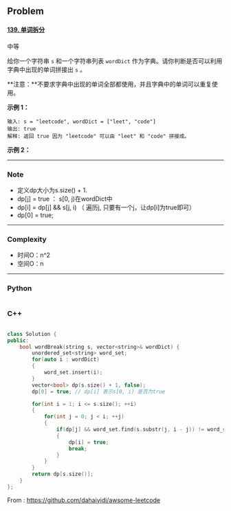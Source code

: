 ## Problem

#### [139. 单词拆分](https://leetcode-cn.com/problems/word-break/)

中等

给你一个字符串 `s` 和一个字符串列表 `wordDict` 作为字典。请你判断是否可以利用字典中出现的单词拼接出 `s` 。

**注意：**不要求字典中出现的单词全部都使用，并且字典中的单词可以重复使用。

 

**示例 1：**

```
输入: s = "leetcode", wordDict = ["leet", "code"]
输出: true
解释: 返回 true 因为 "leetcode" 可以由 "leet" 和 "code" 拼接成。
```

**示例 2：**

------

### Note

- 定义dp大小为s.size() + 1. 
- dp[j] = true ： s[0, j)在wordDict中
- dp[i] =  dp[j] && s[j, i) （ 遍历j, 只要有一个j，让dp[i]为true即可）
- dp[0] = true; 

------

### Complexity

- 时间O：n^2
- 空间O：n

------

### Python

```python

```

### C++

```C++

class Solution {
public:
    bool wordBreak(string s, vector<string>& wordDict) {
        unordered_set<string> word_set;
        for(auto i : wordDict)
        {
            word_set.insert(i);
        }
        vector<bool> dp(s.size() + 1, false);
        dp[0] = true; // dp[i] 表示s[0, i) 是否为true

        for(int i = 1; i <= s.size(); ++i)
        {
            for(int j = 0; j < i; ++j)
            {
                if(dp[j] && word_set.find(s.substr(j, i - j)) != word_set.end())
                {
                    dp[i] = true;
                    break;
                }
            }
        }
        return dp[s.size()];
    }
};
```



From : https://github.com/dahaiyidi/awsome-leetcode
